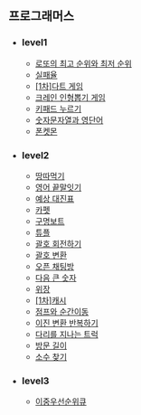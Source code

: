 ## 프로그래머스 

+ ### level1 
  + [로또의 최고 순위와 최저 순위](https://github.com/Lee-Jun-Young/Algorithm/blob/master/programmers/_77484.java)
  + [실패율](https://github.com/Lee-Jun-Young/Algorithm/blob/master/programmers/_42889.java)
  + [[1차]다트 게임](https://github.com/Lee-Jun-Young/Algorithm/blob/master/programmers/_17682.java)
  + [크레인 인형뽑기 게임](https://github.com/Lee-Jun-Young/Algorithm/blob/master/programmers/_64061.java)
  + [키패드 누르기](https://github.com/Lee-Jun-Young/Algorithm/blob/master/programmers/_67256.java)
  + [숫자문자열과 영단어](https://github.com/Lee-Jun-Young/Algorithm/blob/master/programmers/_81301.java)
  + [폰켓몬](https://github.com/Lee-Jun-Young/Algorithm/blob/master/programmers/_1845.java)

+ ### level2
  + [땅따먹기](https://github.com/Lee-Jun-Young/Algorithm/blob/master/programmers/_12913.java)
  + [영어 끝말잇기](https://github.com/Lee-Jun-Young/Algorithm/blob/master/programmers/_12981.java)
  + [예상 대진표](https://github.com/Lee-Jun-Young/Algorithm/blob/master/programmers/_12985.java)
  + [카펫](https://github.com/Lee-Jun-Young/Algorithm/blob/master/programmers/_42842.java)
  + [구명보트](https://github.com/Lee-Jun-Young/Algorithm/blob/master/programmers/_42885.java)
  + [튜플](https://github.com/Lee-Jun-Young/Algorithm/blob/master/programmers/_64065.java)
  + [괄호 회전하기](https://github.com/Lee-Jun-Young/Algorithm/blob/master/programmers/_76502.java)
  + [괄호 변환](https://github.com/Lee-Jun-Young/Algorithm/blob/master/programmers/_60058.java)
  + [오픈 채팅방](https://github.com/Lee-Jun-Young/Algorithm/blob/master/programmers/_42888.java)
  + [다음 큰 숫자](https://github.com/Lee-Jun-Young/Algorithm/blob/master/programmers/_12911.java)
  + [위장](https://github.com/Lee-Jun-Young/Algorithm/blob/master/programmers/_42578.java)
  + [[1차]캐시](https://github.com/Lee-Jun-Young/Algorithm/blob/master/programmers/_17680.java)
  + [점프와 순간이동](https://github.com/Lee-Jun-Young/Algorithm/blob/master/programmers/_12980.java)
  + [이진 변환 반복하기](https://github.com/Lee-Jun-Young/Algorithm/blob/master/programmers/_70129.java)
  + [다리를 지나는 트럭](https://github.com/Lee-Jun-Young/Algorithm/blob/master/programmers/_42583.java)
  + [방문 길이](https://github.com/Lee-Jun-Young/Algorithm/blob/master/programmers/_49994.java)
  + [소수 찾기](https://github.com/Lee-Jun-Young/Algorithm/blob/master/programmers/_42839.java)

+ ### level3
  + [이중우선순위큐](https://github.com/Lee-Jun-Young/Algorithm/blob/master/programmers/_42628.java)

